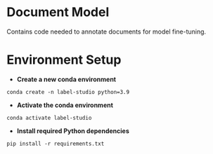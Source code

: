 # Document Model

Contains code needed to annotate documents for model fine-tuning.

# Environment Setup

* **Create a new conda environment**

 ```
conda create -n label-studio python=3.9
```

* **Activate the conda environment**

 ```
conda activate label-studio
```

* **Install required Python dependencies**

 ```
pip install -r requirements.txt
```

